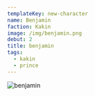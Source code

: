 ```yaml
---
templateKey: new-character
name: Benjamin
faction: Kakin
image: /img/benjamin.png
debut: 2
title: benjamin
tags:
  - kakin
  - prince
---
```


![benjamin](/img/benjamin.png)
